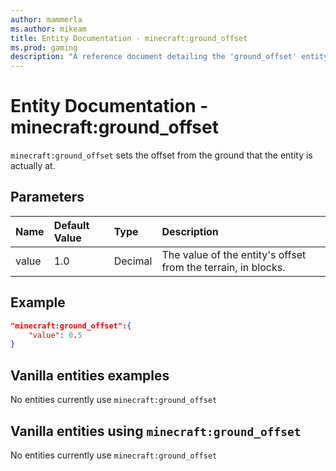 ```yaml
---
author: mammerla
ms.author: mikeam
title: Entity Documentation - minecraft:ground_offset
ms.prod: gaming
description: "A reference document detailing the 'ground_offset' entity component"
---
```


# Entity Documentation -  minecraft:ground_offset

`minecraft:ground_offset` sets the offset from the ground that the entity is actually at.

## Parameters

|Name |Default Value  |Type  |Description  |
|:----------|:----------|:----------|:----------|
|value| 1.0| Decimal| The value of the entity's offset from the terrain, in blocks. |

## Example

```json
"minecraft:ground_offset":{
    "value": 0.5
}
```

## Vanilla entities examples

No entities currently use `minecraft:ground_offset`

## Vanilla entities using `minecraft:ground_offset`

No entities currently use `minecraft:ground_offset`
